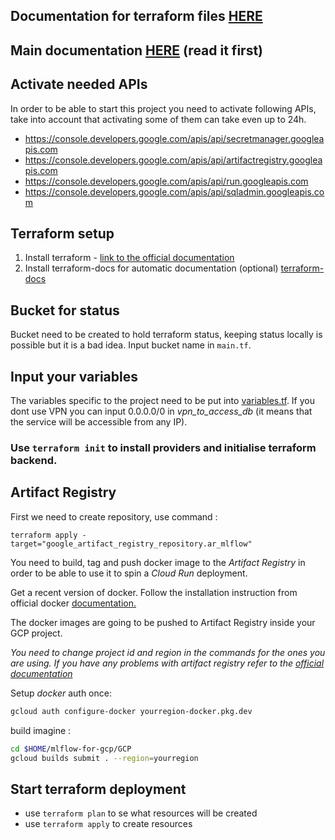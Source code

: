 ## Documentation for terraform files [HERE](terraform/GCP/README.md)

## Main documentation [HERE](GCP_base.md) (read it first)

## Activate needed APIs
In order to be able to start this project you need to activate following APIs, take into account that activating some of them can take even up to 24h.

- https://console.developers.google.com/apis/api/secretmanager.googleapis.com
- https://console.developers.google.com/apis/api/artifactregistry.googleapis.com
- https://console.developers.google.com/apis/api/run.googleapis.com 
- https://console.developers.google.com/apis/api/sqladmin.googleapis.com 



## Terraform setup
1. Install terraform - [link to the official documentation](https://link-url-here.org)
2. Install terraform-docs for automatic documentation (optional) [terraform-docs](https://terraform-docs.io/user-guide/introduction/)

## Bucket for status
Bucket need to be created to hold terraform status, keeping status locally is possible but it is a bad idea. Input bucket name in `main.tf`.

## Input your variables
The variables specific to the project need to be put into [variables.tf](terraform/GCP/variables.tf). If you dont use VPN you can input 0.0.0.0/0 in *vpn_to_access_db* (it means that the service will be accessible from any IP).


### Use `terraform init` to install providers and initialise terraform backend.

## Artifact Registry

First we need to create repository, use command :

`terraform apply -target="google_artifact_registry_repository.ar_mlflow"`

You need to build, tag and push docker image to the *Artifact Registry* in order to be able to use it to spin a *Cloud Run* deployment.

Get a recent version of docker. Follow the installation instruction from official docker [documentation.](https://docs.docker.com/engine/install/ubuntu/)

The docker images are going to be pushed to Artifact Registry inside your GCP project.

*You need to change project id and region in the commands for the ones you are using. If you have any problems with artifact registry refer to the [official documentation](https://cloud.google.com/artifact-registry/docs/docker/pushing-and-pulling)*

Setup *docker* auth once:

```sh
gcloud auth configure-docker yourregion-docker.pkg.dev
```

build imagine :

```sh
cd $HOME/mlflow-for-gcp/GCP
gcloud builds submit . --region=yourregion
```

## Start terraform deployment
- use `terraform plan` to se what resources will be created
- use `terraform apply` to create resources

   
